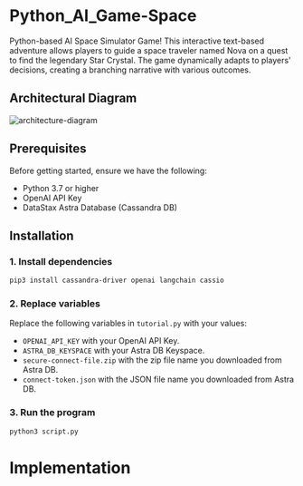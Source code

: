 # Python_AI_Game-Space

Python-based AI Space Simulator Game! This interactive text-based adventure allows players to guide a space traveler named Nova on a quest to find the legendary Star Crystal. The game dynamically adapts to players' decisions, creating a branching narrative with various outcomes.


## Architectural Diagram 

![architecture-diagram](https://github.com/piyushsachdeva/Python-AI-Space-Exploration-Game/assets/40286378/41d13d17-6253-4f23-9f93-acb6153dbd07)

## Prerequisites

Before getting started, ensure we have the following:

- Python 3.7 or higher
- OpenAI API Key
- DataStax Astra Database (Cassandra DB)

## Installation

### 1. Install dependencies

```bash
pip3 install cassandra-driver openai langchain cassio
```

### 2. Replace variables

Replace the following variables in `tutorial.py` with your values:

- `OPENAI_API_KEY` with your OpenAI API Key.
- `ASTRA_DB_KEYSPACE` with your Astra DB Keyspace.
- `secure-connect-file.zip` with the zip file name you downloaded from Astra DB.
- `connect-token.json` with the JSON file name you downloaded from Astra DB.
   
### 3. Run the program

```bash
python3 script.py
```

# Implementation
